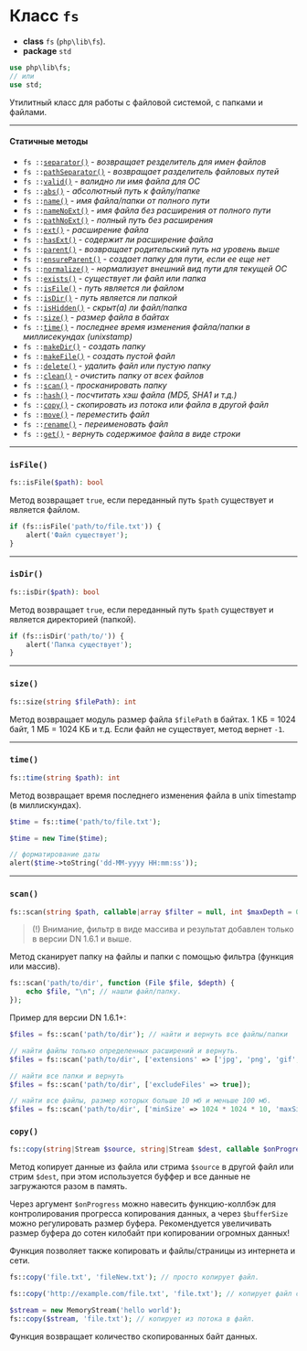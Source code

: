 # Класс `fs`

- **class** `fs` (`php\lib\fs`).
- **package** `std`

```php
use php\lib\fs;
// или
use std;
```
Утилитный класс для работы с файловой системой, с папками и файлами.

---

#### Статичные методы

- `fs ::`[`separator()`](#separator) - _возвращает резделитель для имен файлов_
- `fs ::`[`pathSeparator()`](#pathseparator) - _возвращает разделитель файловых путей_
- `fs ::`[`valid()`](#valid) - _валидно ли имя файла для ОС_
- `fs ::`[`abs()`](#abs) - _абсолютный путь к файлу/папке_
- `fs ::`[`name()`](#name) - _имя файла/папки от полного пути_
- `fs ::`[`nameNoExt()`](#namenoext) - _имя файла без расширения от полного пути_
- `fs ::`[`pathNoExt()`](#pathnoext) - _полный путь без расширения_
- `fs ::`[`ext()`](#ext) - _расширение файла_
- `fs ::`[`hasExt()`](#hasext) - _содержит ли расширение файла_
- `fs ::`[`parent()`](#parent) - _возвращает родительский путь на уровень выше_
- `fs ::`[`ensureParent()`](#ensureparent) - _создает папку для пути, если ее еще нет_
- `fs ::`[`normalize()`](#normalize) - _нормализует внешний вид пути для текущей ОС_
- `fs ::`[`exists()`](#exists) - _существует ли файл или папка_
- `fs ::`[`isFile()`](#isfile) - _путь является ли файлом_
- `fs ::`[`isDir()`](#isdir) - _путь является ли папкой_
- `fs ::`[`isHidden()`](#ishidden) - _скрыт(а) ли файл/папка_
- `fs ::`[`size()`](#size) - _размер файла в байтах_
- `fs ::`[`time()`](#time) - _последнее время изменения файла/папки в миллисекундах (unixstamp)_
- `fs ::`[`makeDir()`](#makedir) - _создать папку_
- `fs ::`[`makeFile()`](#makefile) - _создать пустой файл_
- `fs ::`[`delete()`](#delete) - _удалить файл или пустую папку_
- `fs ::`[`clean()`](#clean) - _очистить папку от всех файлов_
- `fs ::`[`scan()`](#scan) - _просканировать папку_
- `fs ::`[`hash()`](#hash) - _посчтитать хэш файла (MD5, SHA1 и т.д.)_
- `fs ::`[`copy()`](#copy) - _скопировать из потока или файла в другой файл_
- `fs ::`[`move()`](#move) - _переместить файл_
- `fs ::`[`rename()`](#rename) - _переименовать файл_
- `fs ::`[`get()`](#get) - _вернуть содержимое файла в виде строки_

---

### `isFile()`
```php
fs::isFile($path): bool
```
Метод возвращает `true`, если переданный путь `$path` существует и является файлом.

```php
if (fs::isFile('path/to/file.txt')) {
    alert('Файл существует');
}
```

---

### `isDir()`
```php
fs::isDir($path): bool
```
Метод возвращает `true`, если переданный путь `$path` существует и является директорией (папкой).

```php
if (fs::isDir('path/to/')) {
    alert('Папка существует');
}
```

---

### `size()`
```php
fs::size(string $filePath): int
```
Метод возвращает модуль размер файла `$filePath` в байтах. 1 КБ = 1024 байт, 1 МБ = 1024 КБ и т.д.
Если файл не существует, метод вернет `-1`.

---

### `time()`
```php
fs::time(string $path): int
```
Метод возвращает время последнего изменения файла в unix timestamp (в миллискундах).

```php
$time = fs::time('path/to/file.txt');

$time = new Time($time);

// форматирование даты
alert($time->toString('dd-MM-yyyy HH:mm:ss'));
```

---

### `scan()`
```php
fs::scan(string $path, callable|array $filter = null, int $maxDepth = 0, $subIsFirst = false): array
```
> (!) Внимание, фильтр в виде массива и результат добавлен только в версии DN 1.6.1 и выше.

Метод сканирует папку на файлы и папки с помощью фильтра (функция или массив). 

```php
fs::scan('path/to/dir', function (File $file, $depth) {
    echo $file, "\n"; // нашли файл/папку.
});
```

Пример для версии DN 1.6.1+:
```php
$files = fs::scan('path/to/dir'); // найти и вернуть все файлы/папки

// найти файлы только определенных расширений и вернуть.
$files = fs::scan('path/to/dir', ['extensions' => ['jpg', 'png', 'gif', 'jpeg'], 'excludeDirs' => true]); 

// найти все папки и вернуть
$files = fs::scan('path/to/dir', ['excludeFiles' => true]);

// найти все файлы, размер которых больше 10 мб и меньше 100 мб.
$files = fs::scan('path/to/dir', ['minSize' => 1024 * 1024 * 10, 'maxSize' => 1024 * 1024 * 100]);
```

### `copy()`
```php
fs::copy(string|Stream $source, string|Stream $dest, callable $onProgress = null, int $bufferSize = 8096): int
```
Метод копирует данные из файла или стрима `$source` в другой файл или стрим `$dest`, при этом используется буффер и все данные не загружаются разом в память. 

Через аргумент `$onProgress` можно навесить функцию-коллбэк для контролирования прогресса копирования данных, а через `$bufferSize` можно регулировать размер буфера. Рекомендуется увеличивать размер буфера до сотен килобайт при копировании огромных данных!

Функция позволяет также копировать и файлы/страницы из интернета и сети.

```php
fs::copy('file.txt', 'fileNew.txt'); // просто копирует файл.

fs::copy('http://example.com/file.txt', 'file.txt'); // копирует файл с сайта.

$stream = new MemoryStream('hello world');
fs::copy($stream, 'file.txt'); // копирует из потока в файл.
```

Функция возвращает количество скопированных байт данных.
